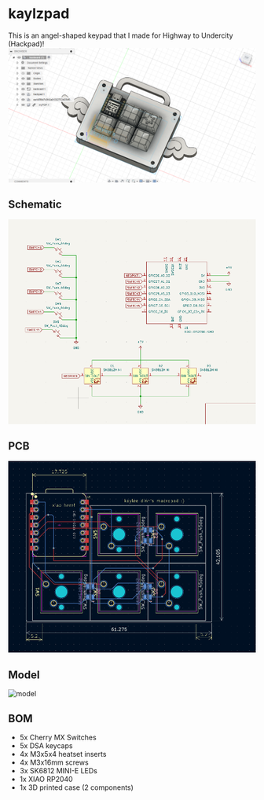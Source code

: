 # kaylzpad
This is an angel-shaped keypad that I made for Highway to Undercity (Hackpad)!
![assembled image](img/fusionView.png)

## Schematic
![schematic](img/schematicView.png)

## PCB
![PCB](img/pcbView.png)

## Model
![model](img/modelTogether.png)

## BOM
- 5x Cherry MX Switches
- 5x DSA keycaps
- 4x M3x5x4 heatset inserts
- 4x M3x16mm screws
- 3x SK6812 MINI-E LEDs
- 1x XIAO RP2040
- 1x 3D printed case (2 components)
